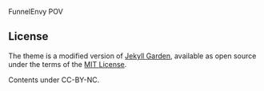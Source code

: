 FunnelEnvy POV

## License

The theme is a modified version of [Jekyll Garden](https://jekyll-garden.github.io/), available as open source under the terms of the [MIT License](http://opensource.org/licenses/MIT).

Contents under CC-BY-NC.
